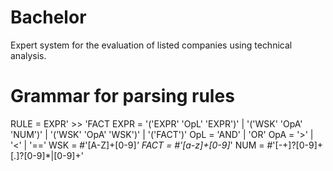 # Bachelor

Expert system for the evaluation of listed companies using technical analysis.


# Grammar for parsing rules

RULE = EXPR' >> 'FACT
EXPR = '('EXPR' 'OpL' 'EXPR')' | '('WSK' 'OpA' 'NUM')' | '('WSK' 'OpA' 'WSK')' | '('FACT')'
OpL = 'AND' | 'OR'
OpA = '>' | '<' | '=='
WSK = #'[A-Z]+[0-9]*'
FACT = #'[a-z]+[0-9]*'
NUM = #'[-+]?[0-9]+[.]?[0-9]*|[0-9]+'